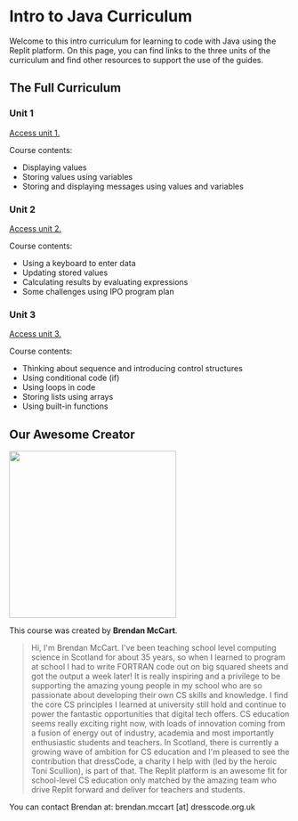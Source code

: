 # Intro to Java Curriculum

Welcome to this intro curriculum for learning to code with Java using the Replit platform. On this page, you can find links to the three units of the curriculum and find other resources to support the use of the guides.

## The Full Curriculum

### Unit 1
[Access unit 1.](https://docs.repl.it/curriculum/introJava1)

Course contents:
- Displaying values
- Storing values using variables
- Storing and displaying messages using values and variables

### Unit 2
[Access unit 2.](https://docs.repl.it/curriculum/introJava2)

Course contents:
- Using a keyboard to enter data 
- Updating stored values
- Calculating results by evaluating expressions
- Some challenges using IPO program plan

### Unit 3
[Access unit 3.](https://docs.repl.it/curriculum/introJava3)

Course contents:
- Thinking about sequence and introducing control structures
- Using conditional code (if)
- Using loops in code
- Storing lists using arrays
- Using built-in functions

## Our Awesome Creator

<img class="profile_pic" src="/images/curriculumImg/brendanmccart.jpg" width="300px"/>

This course was created by **Brendan McCart**.

> Hi, I'm Brendan McCart. I've been teaching school level computing science in Scotland for about 35 years, so when I learned to program at school I had to write FORTRAN code out on big squared sheets and got the output a week later! It is really inspiring and a privilege to be supporting the amazing young people in my school who are so passionate about developing their own CS skills and knowledge. I find the core CS principles I learned at university still hold and continue to power the fantastic opportunities that digital tech offers. CS education seems really exciting right now, with loads of innovation coming from a fusion of energy out of industry, academia and most importantly enthusiastic students and teachers. In Scotland, there is currently a growing wave of ambition for CS education and I'm pleased to see the contribution that dressCode, a charity I help with (led by the heroic Toni Scullion), is part of that. The Replit platform is an awesome fit for school-level CS education only matched by the amazing team who drive Replit forward and deliver for teachers and students. 

You can contact Brendan at: brendan.mccart [at] dresscode.org.uk
